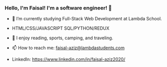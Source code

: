 ### Hello, I'm Faisal! I'm a software engineer!  👋


<!--
**Faisal1440/Faisal1440** is a ✨ _special_ ✨ repository because its `README.md` (this file) appears on your GitHub profile.
-->

- 🔭 I’m currently studying Full-Stack Web Development at Lambda School.
- HTML/CSS/JAVASCRIPT SQL/PYTHON/REDUX
- 🌱 I enjoy reading, sports, camping, and traveling. 

- 📫 How to reach me: faisal-aziz@lambdastudents.com
- LinkedIn: https://www.linkedin.com/in/faisal-aziz2020/

